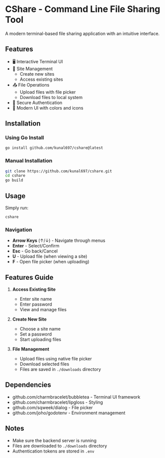 # CShare - Command Line File Sharing Tool

A modern terminal-based file sharing application with an intuitive interface.

## Features

- 🖥️ Interactive Terminal UI
- 📁 Site Management
  - Create new sites
  - Access existing sites
- 📤 File Operations
  - Upload files with file picker
  - Download files to local system
- 🔐 Secure Authentication
- 🎨 Modern UI with colors and icons

## Installation

### Using Go Install
```bash
go install github.com/kunal697/cshare@latest
```

### Manual Installation
```bash
git clone https://github.com/kunal697/cshare.git
cd cshare
go build
```

## Usage

Simply run:
```bash
cshare
```

### Navigation

- **Arrow Keys** (↑/↓) - Navigate through menus
- **Enter** - Select/Confirm
- **Esc** - Go back/Cancel
- **U** - Upload file (when viewing a site)
- **F** - Open file picker (when uploading)

## Features Guide

1. **Access Existing Site**
   - Enter site name
   - Enter password
   - View and manage files

2. **Create New Site**
   - Choose a site name
   - Set a password
   - Start uploading files

3. **File Management**
   - Upload files using native file picker
   - Download selected files
   - Files are saved in `./downloads` directory

## Dependencies

- github.com/charmbracelet/bubbletea - Terminal UI framework
- github.com/charmbracelet/lipgloss - Styling
- github.com/sqweek/dialog - File picker
- github.com/joho/godotenv - Environment management

## Notes

- Make sure the backend server is running
- Files are downloaded to `./downloads` directory
- Authentication tokens are stored in `.env`
